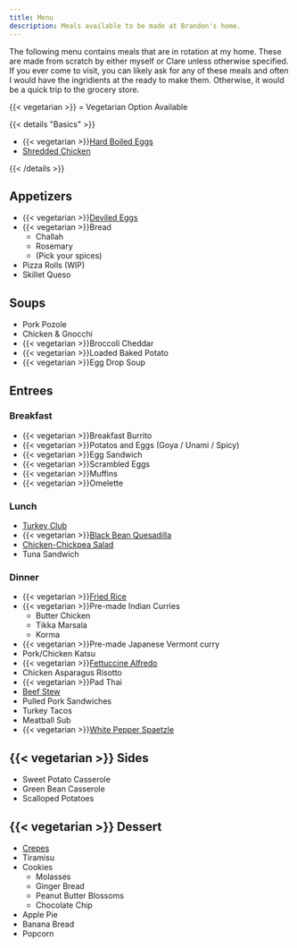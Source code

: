 ```yaml
---
title: Menu
description: Meals available to be made at Brandon's home.
---
```


The following menu contains meals that are in rotation at my home. These are made from scratch by either myself or Clare unless otherwise specified. If you ever come to visit, you can likely ask for any of these meals and often I would have the ingridients at the ready to make them. Otherwise, it would be a quick trip to the grocery store.

{{< vegetarian >}} = Vegetarian Option Available

{{< details "Basics" >}}
- {{< vegetarian >}}[Hard Boiled Eggs](hard-boiled-eggs)
- [Shredded Chicken](shredded-chicken)

{{< /details >}}

## Appetizers

- {{< vegetarian >}}[Deviled Eggs](deviled-eggs)
- {{< vegetarian >}}Bread
    * Challah
    * Rosemary
    * (Pick your spices)
- Pizza Rolls (WIP)
- Skillet Queso
## Soups

- Pork Pozole
- Chicken & Gnocchi
- {{< vegetarian >}}Broccoli Cheddar
- {{< vegetarian >}}Loaded Baked Potato
- {{< vegetarian >}}Egg Drop Soup

## Entrees

### Breakfast

- {{< vegetarian >}}Breakfast Burrito
- {{< vegetarian >}}Potatos and Eggs (Goya / Unami / Spicy)
- {{< vegetarian >}}Egg Sandwich
- {{< vegetarian >}}Scrambled Eggs
- {{< vegetarian >}}Muffins
- {{< vegetarian >}}Omelette

### Lunch

- [Turkey Club](turkey-club-sandwich)
- {{< vegetarian >}}[Black Bean Quesadilla](black-bean-quesadilla)
- [Chicken-Chickpea Salad](chicken-chickpea-salad)
- Tuna Sandwich

### Dinner

- {{< vegetarian >}}[Fried Rice](fried-rice)
- {{< vegetarian >}}Pre-made Indian Curries
    * Butter Chicken
    * Tikka Marsala
    * Korma
- {{< vegetarian >}}Pre-made Japanese Vermont curry
- Pork/Chicken Katsu
- {{< vegetarian >}}[Fettuccine Alfredo](fettuccine-alfredo)
- Chicken Asparagus Risotto
- {{< vegetarian >}}Pad Thai
- [Beef Stew](beef-stew)
- Pulled Pork Sandwiches
- Turkey Tacos
- Meatball Sub
- {{< vegetarian >}}[White Pepper Spaetzle](white-pepper-spaetzle)

## {{< vegetarian >}} Sides

- Sweet Potato Casserole
- Green Bean Casserole
- Scalloped Potatoes

## {{< vegetarian >}} Dessert

- [Crepes](crepes)
- Tiramisu
- Cookies
  * Molasses
  * Ginger Bread
  * Peanut Butter Blossoms
  * Chocolate Chip
- Apple Pie
- Banana Bread
- Popcorn